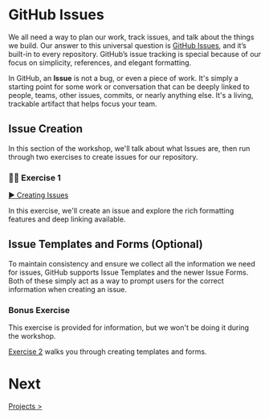 # GitHub Issues

We all need a way to plan our work, track issues, and talk about the things we build. Our answer to this universal question is [GitHub Issues](https://github.com/features/issues), and it’s built-in to every repository. GitHub’s issue tracking is special because of our focus on simplicity, references, and elegant formatting.

In GitHub, an **Issue** is not a bug, or even a piece of work. It's simply a starting point for some work or conversation that can be deeply linked to people, teams, other issues, commits, or nearly anything else. It's a living, trackable artifact that helps focus your team.

## Issue Creation

In this section of the workshop, we'll talk about what Issues are, then run through two exercises to create issues for our repository.

### 👩‍💻 Exercise 1

[▶️ Creating Issues](exercise-1.md)

In this exercise, we'll create an issue and explore the rich formatting features and deep linking available.

## Issue Templates and Forms (Optional)

To maintain consistency and ensure we collect all the information we need for issues, GitHub supports Issue Templates and the newer Issue Forms. Both of these simply act as a way to prompt users for the correct information when creating an issue.

### Bonus Exercise

This exercise is provided for information, but we won't be doing it during the workshop.

[Exercise 2](exercise-2.md) walks you through creating templates and forms.

# Next
[Projects &gt;](../2.2-Projects/)